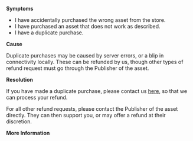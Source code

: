
        

<span class="wysiwyg-underline">**Symptoms** </span>

*   I have accidentally purchased the wrong asset from the store.
*   I have purchased an asset that does not work as described.
*   I have a duplicate purchase.

<span class="wysiwyg-underline">**Cause** </span>

Duplicate purchases may be caused by server errors, or a blip in connectivity locally. These can be refunded by us, though other types of refund request must go through the Publisher of the asset.

<span class="wysiwyg-underline">**Resolution** </span>

If you have made a duplicate purchase, please contact us [here](/hc/en-us/requests/new), so that we can process your refund.

For all other refund requests, please contact the Publisher of the asset directly. They can then support you, or may offer a refund at their discretion.

<span class="wysiwyg-underline">**More Information** </span>

      